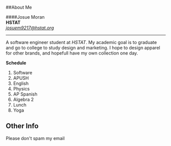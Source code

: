 ##About Me

####Josue Moran  
**HSTAT**    
[_josuem9217@hstat.org_](josuem9217@hstat.org)

___
A software engineer student at _HSTAT_. My academic goal is to graduate and go to college to study design and marketing. I hope to design apparel for other brands, and hopefull have my own collection one day. 

**Schedule**

1. Software
2. APUSH
3. English
4. Physics
5. AP Spanish
6. Algebra 2
7. Lunch
8. Yoga

**Other Info**
---
Please don't spam my email